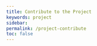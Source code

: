 ```yaml
---
title: Contribute to the Project
keywords: project
sidebar:
permalink: /project-contribute
toc: false
---
```

